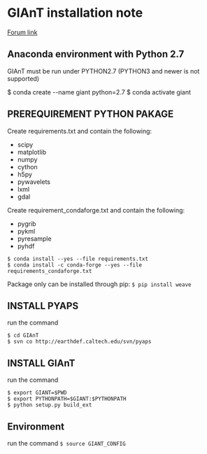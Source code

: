 # GIAnT installation note
[Forum link](http://earthdef.caltech.edu/projects/giant/boards)

## Anaconda environment with Python 2.7

GIAnT must be run under PYTHON2.7 (PYTHON3 and newer is not supported)

$ conda create --name giant python=2.7
$ conda activate giant


## PREREQUIREMENT PYTHON PAKAGE


Create requirements.txt and contain the following:

- scipy
- matplotlib
- numpy	
- cython	
- h5py	
- pywavelets
- lxml	
- gdal

Create requirement_condaforge.txt and contain the following:

- pygrib
- pykml
- pyresample
- pyhdf

```
$ conda install --yes --file requirements.txt
$ conda install -c conda-forge --yes --file requirements_condaforge.txt
```

Package only can be installed through pip:
`
$ pip install weave
`

## INSTALL PYAPS

run the command

```
$ cd GIAnT
$ svn co http://earthdef.caltech.edu/svn/pyaps
```

## INSTALL GIAnT

run the command
```
$ export GIANT=$PWD
$ export PYTHONPATH=$GIANT:$PYTHONPATH
$ python setup.py build_ext
```
## Environment

run the command
`$ source GIANT_CONFIG`
